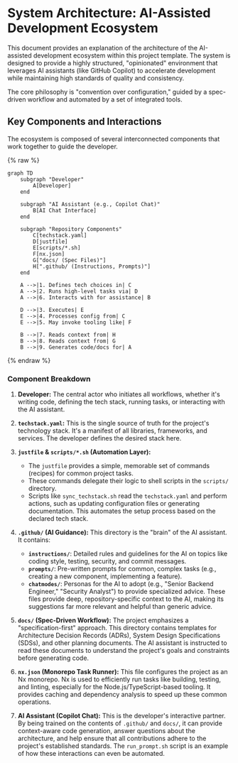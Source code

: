 # System Architecture: AI-Assisted Development Ecosystem

This document provides an explanation of the architecture of the AI-assisted development ecosystem within this project template. The system is designed to provide a highly structured, "opinionated" environment that leverages AI assistants (like GitHub Copilot) to accelerate development while maintaining high standards of quality and consistency.

The core philosophy is "convention over configuration," guided by a spec-driven workflow and automated by a set of integrated tools.

## Key Components and Interactions

The ecosystem is composed of several interconnected components that work together to guide the developer.

{% raw %}

```mermaid
graph TD
    subgraph "Developer"
        A[Developer]
    end

    subgraph "AI Assistant (e.g., Copilot Chat)"
        B[AI Chat Interface]
    end

    subgraph "Repository Components"
        C[techstack.yaml]
        D[justfile]
        E[scripts/*.sh]
        F[nx.json]
        G["docs/ (Spec Files)"]
        H[".github/ (Instructions, Prompts)"]
    end

    A -->|1. Defines tech choices in| C
    A -->|2. Runs high-level tasks via| D
    A -->|6. Interacts with for assistance| B

    D -->|3. Executes| E
    E -->|4. Processes config from| C
    E -->|5. May invoke tooling like| F

    B -->|7. Reads context from| H
    B -->|8. Reads context from| G
    B -->|9. Generates code/docs for| A
```

{% endraw %}

### Component Breakdown

1.  **Developer:** The central actor who initiates all workflows, whether it's writing code, defining the tech stack, running tasks, or interacting with the AI assistant.

2.  **`techstack.yaml`:** This is the single source of truth for the project's technology stack. It's a manifest of all libraries, frameworks, and services. The developer defines the desired stack here.

3.  **`justfile` & `scripts/*.sh` (Automation Layer):**

    - The `justfile` provides a simple, memorable set of commands (recipes) for common project tasks.
    - These commands delegate their logic to shell scripts in the `scripts/` directory.
    - Scripts like `sync_techstack.sh` read the `techstack.yaml` and perform actions, such as updating configuration files or generating documentation. This automates the setup process based on the declared tech stack.

4.  **`.github/` (AI Guidance):** This directory is the "brain" of the AI assistant. It contains:

    - **`instructions/`**: Detailed rules and guidelines for the AI on topics like coding style, testing, security, and commit messages.
    - **`prompts/`**: Pre-written prompts for common, complex tasks (e.g., creating a new component, implementing a feature).
    - **`chatmodes/`**: Personas for the AI to adopt (e.g., "Senior Backend Engineer," "Security Analyst") to provide specialized advice.
      These files provide deep, repository-specific context to the AI, making its suggestions far more relevant and helpful than generic advice.

5.  **`docs/` (Spec-Driven Workflow):** The project emphasizes a "specification-first" approach. This directory contains templates for Architecture Decision Records (ADRs), System Design Specifications (SDSs), and other planning documents. The AI assistant is instructed to read these documents to understand the project's goals and constraints before generating code.

6.  **`nx.json` (Monorepo Task Runner):** This file configures the project as an Nx monorepo. Nx is used to efficiently run tasks like building, testing, and linting, especially for the Node.js/TypeScript-based tooling. It provides caching and dependency analysis to speed up these common operations.

7.  **AI Assistant (Copilot Chat):** This is the developer's interactive partner. By being trained on the contents of `.github/` and `docs/`, it can provide context-aware code generation, answer questions about the architecture, and help ensure that all contributions adhere to the project's established standards. The `run_prompt.sh` script is an example of how these interactions can even be automated.
